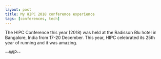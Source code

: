 ```yaml
---
layout: post
title: My HIPC 2018 conference experience
tags: [conferences, tech]
---
```


The HIPC Conference this year (2018) was held at the Radisson Blu hotel in Bangalore, India from 17-20 December. This year, HIPC celebrated its 25th year of running and it was amazing.

--WIP--